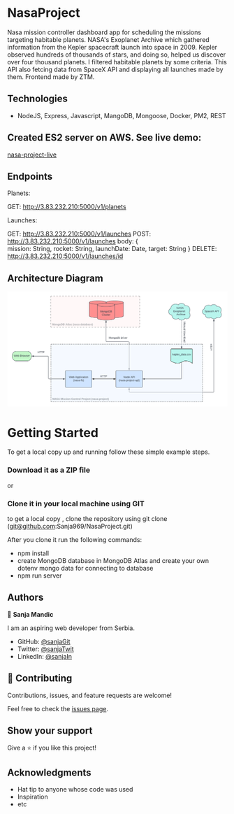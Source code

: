 # NasaProject

Nasa mission controller dashboard app for scheduling the missions targeting habitable planets. NASA's Exoplanet Archive which gathered information from the Kepler spacecraft launch into space in 2009. Kepler observed hundreds of thousands of stars, and doing so, helped us discover over four thousand planets. I filtered habitable planets by some criteria. This API also fetcing data from SpaceX API and displaying all launches made by them. Frontend made by ZTM.

## Technologies

- NodeJS, Express, Javascript, MangoDB, Mongoose, Docker, PM2, REST

## Created ES2 server on AWS. See live demo:

[nasa-project-live](http://3.83.232.210:5000/)

## Endpoints

Planets:

GET: http://3.83.232.210:5000/v1/planets

Launches:

GET: http://3.83.232.210:5000/v1/launches
POST: http://3.83.232.210:5000/v1/launches 
      body: {      
        mission: String,
        rocket: String,
        launchDate: Date,
        target: String }
DELETE: http://3.83.232.210:5000/v1/launches/id

## Architecture Diagram

  <kbd>
    <img src="/assets/diagram.png" alt="book-home" width="800">
  </kbd>

# Getting Started

To get a local copy up and running follow these simple example steps.


### Download it as a ZIP file
or

### Clone it in your local machine using GIT
to get a local copy , clone the repository using git clone
(git@github.com:Sanja969/NasaProject.git)

After you clone it run  the following commands:

- npm install
- create MongoDB database in MongoDB Atlas and create your own dotenv mongo data for connecting to database 
- npm run server



## Authors

👤 **Sanja Mandic**

I am an aspiring web developer from Serbia.
- GitHub: [@sanjaGit](https://github.com/Sanja969)
- Twitter: [@sanjaTwit](https://twitter.com/SanjaMandic42)
- LinkedIn: [@sanjaIn](https://linkedin.com/in/sanja-mandic-823995a2/)

## 🤝 Contributing

Contributions, issues, and feature requests are welcome!

Feel free to check the [issues page](../../issues/).

## Show your support

Give a ⭐️ if you like this project!

## Acknowledgments

- Hat tip to anyone whose code was used
- Inspiration
- etc